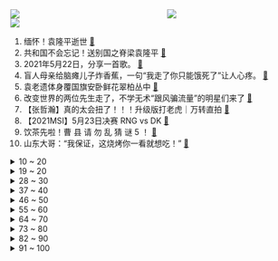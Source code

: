 <div >
	<a style="float:left;width:55%;" href = "https://github.com/anuraghazra/github-readme-stats">
	 <img src = "https://github-readme-stats.vercel.app/api?username=iuuuuuaena&theme=buefy&show_icons=true"/>
	</a>
	<a  style="float:right;width:45%" href = "https://github.com/anuraghazra/github-readme-stats">
	 <img  src="https://github-readme-stats.vercel.app/api/top-langs/?username=anuraghazra&layout=compact"/>
	</a>
	</div>

[![](https://img.shields.io/badge/jxd-@jxdgogogo.xyz-yellowgreen.svg)](https://www.jxdgogogo.xyz)<br>
1. 缅怀！袁隆平逝世 [:link:](//www.bilibili.com/video/BV1oK4y1A7Cd) <br>
2. 共和国不会忘记！送别国之脊梁袁隆平 [:link:](//www.bilibili.com/video/BV1Vv411L7ab) <br>
3. 2021年5月22日，分享一首歌。 [:link:](//www.bilibili.com/video/BV1pN411Z7ha) <br>
4. 盲人母亲给脑瘫儿子炸香蕉，一句“我走了你只能饿死了”让人心疼。 [:link:](//www.bilibili.com/video/BV1Mo4y117B2) <br>
5. 袁老遗体身覆国旗安卧鲜花翠柏丛中 [:link:](//www.bilibili.com/video/BV1vo4y117oK) <br>
6. 改变世界的两位先生走了，不学无术“跟风骗流量”的明星们来了 [:link:](//www.bilibili.com/video/BV1xB4y1F7nY) <br>
7. 【张哲瀚】真的太会扭了！！！升级版打老虎｜万转直拍 [:link:](//www.bilibili.com/video/BV1V54y1V7wC) <br>
8. 【2021MSI】5月23日决赛 RNG vs DK [:link:](//www.bilibili.com/video/BV1c54y1V71J) <br>
9. 饮茶先啦！曹 县 请 勿 乱 猜 谜 5 ！ [:link:](//www.bilibili.com/video/BV1gU4y1L7JJ) <br>
10. 山东大哥：“我保证，这烧烤你一看就想吃！” [:link:](//www.bilibili.com/video/BV1pB4y1F7o9) <br>
<details>
<summary>10 ~ 20</summary>

11. 中国当世“医神”，今天走了 [:link:](//www.bilibili.com/video/BV1BK4y197av) <br>
12. 再不科普，袁隆平的贡献就被黑的…只剩一篇论文了 [:link:](//www.bilibili.com/video/BV15q4y1j7Yu) <br>
13. 用27万条指令爆肝的《稻香》！【全新特效8.0】【红石音乐】 [:link:](//www.bilibili.com/video/BV1Yb4y1o7Bv) <br>
14. 史上最骚魔法师！(第二集) [:link:](//www.bilibili.com/video/BV1jo4y117Vf) <br>
15. 大结局！我们现在的幸福生活就是它的续集！9.3高燃民国历史剧《觉醒年代》P12 [:link:](//www.bilibili.com/video/BV1af4y1Y7ax) <br>
16. 【神兵小将】东方大小姐和南宫大少爷的反派生涯2.0 [:link:](//www.bilibili.com/video/BV1Uy4y1W71k) <br>
17. 【新闻联播】50秒报道袁隆平逝世，珍贵画面曝光 [:link:](//www.bilibili.com/video/BV1F44y1r7cq) <br>
18. 男子在日本租了个女朋友，结果... [:link:](//www.bilibili.com/video/BV145411u7hK) <br>
19. 【方舟剧场】你的每个样子，我都喜欢！ [:link:](//www.bilibili.com/video/BV17V411j7aE) <br>
</details>
<details>
<summary>19 ~ 20</summary>

20. 挑战整整24小时呆在白房间里面！我的意志力都被消磨没有了！ [:link:](//www.bilibili.com/video/BV1sf4y1Y7zh) <br>
21. 【STN快报第五季39】EPIC和苹果再打下去，同行的脸都丢光了 [:link:](//www.bilibili.com/video/BV1hA411g7JG) <br>
22. 吃饭了 [:link:](//www.bilibili.com/video/BV1Yo4y1m7dt) <br>
23. 被人砸坏了脑袋，46岁大哥出门被骂像“丧尸”：那我也得出来挣钱 [:link:](//www.bilibili.com/video/BV1ih411Y7KD) <br>
24. 【医学博士】为什么你最招蚊子？｜如何有效灭蚊？ [:link:](//www.bilibili.com/video/BV1GV411j74i) <br>
25. 《可露希尔的秘密档案》03话：可露希尔的罗德岛导览！ [:link:](//www.bilibili.com/video/BV15q4y1E7tE) <br>
26. 海边泳装自驾游！？ [:link:](//www.bilibili.com/video/BV1A84y1F77A) <br>
27. 史 上 最 强 告 白 ！！ [:link:](//www.bilibili.com/video/BV1fK4y197V4) <br>
28. 全网首发！恐怖游戏《番茄先生》全结局收录！ [:link:](//www.bilibili.com/video/BV1x64y1y7Ei) <br>
</details>
<details>
<summary>28 ~ 30</summary>

29. 我 们 分 手 了 [:link:](//www.bilibili.com/video/BV1JU4y1L72M) <br>
30. 全程高能、泪腺爆棚、我等它的第二季！开年口碑最炸《窥探》大结局 [:link:](//www.bilibili.com/video/BV1XQ4y1R7Wg) <br>
31. 我就是做这玩意累趴的！！！！ [:link:](//www.bilibili.com/video/BV1LQ4y1R72Q) <br>
32. 写爽文年入上亿?揭露网文作家生存现状丨行业众生相 [:link:](//www.bilibili.com/video/BV1Jh411v7Qr) <br>
33. 外卖100块的烤牛油竟吃不饱？小伙一气之下网购两斤一次吃到爽 [:link:](//www.bilibili.com/video/BV1zf4y1Y7CH) <br>
34. 【光谱行动·全网首杀30级合约】过载模式终将如你所愿！ [:link:](//www.bilibili.com/video/BV1R64y1d7zL) <br>
35. 《原神》优菈手书「骄傲的荣光」 [:link:](//www.bilibili.com/video/BV1e5411u7QD) <br>
36. 缉毒警的生死瞬间 [:link:](//www.bilibili.com/video/BV1564y1y7Bp) <br>
37. 离 谱 的 光 谱 运 动 会 [:link:](//www.bilibili.com/video/BV1Mv411L71u) <br>
</details>
<details>
<summary>37 ~ 40</summary>

38. 【半佛】印度人民缺氧，印度官员捞钱 [:link:](//www.bilibili.com/video/BV1pN411Z7zz) <br>
39. 默哀！5月22日13时07分，袁隆平院士逝世，享年91岁！ [:link:](//www.bilibili.com/video/BV1u84y1F7bM) <br>
40. 袁隆平生前给青少年的寄语！重温，铭记！ [:link:](//www.bilibili.com/video/BV1z64y1d7rY) <br>
41. 整整花了一夜时间，搭造一幅袁爷爷的画像，永远缅怀。 [:link:](//www.bilibili.com/video/BV1k64y1d7CZ) <br>
42. 稻香 [:link:](//www.bilibili.com/video/BV14V411j7Es) <br>
43. 这盛世弥漫着您的《稻香》 [:link:](//www.bilibili.com/video/BV1f5411u7cF) <br>
44. 日食记翻车18次的巧克力，比丝滑无人能超越我。 [:link:](//www.bilibili.com/video/BV1kB4y1F7fL) <br>
45. 非常凶猛的雀尾螳螂虾，攻击速度堪比子弹，出锅后都有点不敢下嘴 [:link:](//www.bilibili.com/video/BV1c44y1r7JZ) <br>
46. 【半舫】浮雕笔是什么好东西？真有这么立体吗？ [:link:](//www.bilibili.com/video/BV1uq4y1E7vr) <br>
</details>
<details>
<summary>46 ~ 50</summary>

47. 普通人在家减肚子，变化有多离谱？【附操作】 [:link:](//www.bilibili.com/video/BV1TK4y1V7Wu) <br>
48. 高考应援原创曲  《不负韶光》（Hanser&Q酱 ） [:link:](//www.bilibili.com/video/BV1ZB4y1F7xK) <br>
49. 女装！喜提百万粉丝 [:link:](//www.bilibili.com/video/BV1tV411j7h5) <br>
50. 天津男子针对袁隆平逝世发表侮辱性言论 已被警方采取刑事强制措施 [:link:](//www.bilibili.com/video/BV1dv41157rP) <br>
51. 【卢克文工作室】卖菜生意都要抢？中国快速崛起沾染西方恶疾，反垄断背后大有深意 [:link:](//www.bilibili.com/video/BV17v411V7Yq) <br>
52. [全英中字]美国外刊把袁爷爷写成叶爷爷后 我去纠错了 [:link:](//www.bilibili.com/video/BV1Ho4y117W4) <br>
53. 书没白读！我是全村第一个画出祝融真身的人 [:link:](//www.bilibili.com/video/BV165411u7EB) <br>
54. 这桥......有点离谱！ [:link:](//www.bilibili.com/video/BV1V44y1r7M8) <br>
55. 动画也有版本更新！为您细品这十年来日本动画的版本改动和变迁 [:link:](//www.bilibili.com/video/BV1oB4y1F7tc) <br>
</details>
<details>
<summary>55 ~ 60</summary>

56. 我最后的遮羞布…被万人扯没了！ [:link:](//www.bilibili.com/video/BV1CV411j7fz) <br>
57. 导演：让他来演个杀人犯，他直接把自己演进了今日说法！ [:link:](//www.bilibili.com/video/BV1v5411u7hy) <br>
58. 睡懒觉这么美好，你俩为何会这么暴躁 [:link:](//www.bilibili.com/video/BV15q4y1j7Py) <br>
59. 火柴人 VS 我的世界系列 第二十三集 泰坦劫掠兽 [:link:](//www.bilibili.com/video/BV1ef4y1Y7C3) <br>
60. 回到家后人都傻了！ [:link:](//www.bilibili.com/video/BV1bB4y1F7cj) <br>
61. 我长成这样，都不知道自己哪里吸引人 [:link:](//www.bilibili.com/video/BV1o64y1C7jv) <br>
62. 【小林未郁&KOKIA&袁娅维】光与暗的末日前奏！《机动战姬：聚变》三大阵营推广曲首发 [:link:](//www.bilibili.com/video/BV13f4y1h79P) <br>
63. ⚡山 东 菏 泽 曹 县⚡ [:link:](//www.bilibili.com/video/BV1u84y1F7mL) <br>
64. “兄弟，再挺会儿啊……兄弟，兄弟……” [:link:](//www.bilibili.com/video/BV1WA411g7Ub) <br>
</details>
<details>
<summary>64 ~ 70</summary>

65. 【黑胶】林俊杰《杀手》超级王炸神曲！很难超越了吧！ [:link:](//www.bilibili.com/video/BV1Fo4y117qR) <br>
66. 经典美剧《行尸走肉》1-10季全部剧情合集，来来来，我看哪位大神能一口气看完 [:link:](//www.bilibili.com/video/BV1KN411Z7FU) <br>
67. 【原神】钟离：以普遍理性而论，你好像有个大病 [:link:](//www.bilibili.com/video/BV1c44y1r7PB) <br>
68. 农神走好！袁隆平的伟大何止杂交稻 [:link:](//www.bilibili.com/video/BV1Qh411v7FN) <br>
69. 袁老，一路走好！ [:link:](//www.bilibili.com/video/BV1vB4y1F7po) <br>
70. 畸形猫妈奶12只小猫：带我走吧，奶不动了 ！ [:link:](//www.bilibili.com/video/BV1cK4y1P7yH) <br>
71. 第一次去英国的网吧, 直接包全场, 爽翻了!! [:link:](//www.bilibili.com/video/BV1HK4y1G7tY) <br>
72. 行李箱竟然是毒品做的？ [:link:](//www.bilibili.com/video/BV1eK4y1G73F) <br>
73. 在英国一个人去撸串 怎么那么尴尬.... [:link:](//www.bilibili.com/video/BV1py4y1W7mN) <br>
</details>
<details>
<summary>73 ~ 80</summary>

74. “所以破镜难重圆，只能和好，不能如初” [:link:](//www.bilibili.com/video/BV1mb4y1f72L) <br>
75. 侮辱功勋院士的人，能枪毙他吗？ [:link:](//www.bilibili.com/video/BV19A411G7yi) <br>
76. 【刘谦魔术课】夏天到了，你一定用的上这一招！ [:link:](//www.bilibili.com/video/BV1344y1r7Ew) <br>
77. 消化一下：改变中国的邻家爷爷，您走好！ [:link:](//www.bilibili.com/video/BV1eb4y1o7pg) <br>
78. 【才浅手工】商场娃娃机太坑了？纯手工改造一台机甲猫球娃娃机，在家也能天天玩 [:link:](//www.bilibili.com/video/BV1GV411j7Ac) <br>
79. 【INTO1】5.21薇娅狂欢节 全开麦成团首秀《少年的模样+INTO1》舞台！炸裂全场！ [:link:](//www.bilibili.com/video/BV17f4y1Y7En) <br>
80. 多年前，袁隆平做过一个梦… [:link:](//www.bilibili.com/video/BV15U4y1b7fT) <br>
81. 防晒要涂一个硬币才有用？教你最有效的防晒方法！【老爸评测】 [:link:](//www.bilibili.com/video/BV15v411L7km) <br>
82. 超浪漫短片：我会一直和你在一起！油管4000万播放的超人气漫画家来虐狗了！ [:link:](//www.bilibili.com/video/BV1DK4y197pU) <br>
</details>
<details>
<summary>82 ~ 90</summary>

83. 【不要笑挑战】不要在吃饭的时候打开！哈啊哈哈哈哈哈 [:link:](//www.bilibili.com/video/BV1eh411v7qs) <br>
84. 消化一下：“防疫优等生”台湾省，这就破防了？ [:link:](//www.bilibili.com/video/BV1ty4y1g7qA) <br>
85. 减肥慎入！上海最强红烧肉？【凭啥这么贵ep24-福1015】 [:link:](//www.bilibili.com/video/BV1664y1d7ph) <br>
86. 拿奖拿到手软，影史最强神剧！无数影迷心中的NO.1《绝命毒师》第一季大结局4-7 [:link:](//www.bilibili.com/video/BV15V41177SH) <br>
87. 优雅小球为你表演柴可夫斯基《花之圆舞曲》 [:link:](//www.bilibili.com/video/BV1xB4y1F7oF) <br>
88. 只要看脸就知道是中国人！标准的中式帅哥给我火起来！！ [:link:](//www.bilibili.com/video/BV1EK4y1G7be) <br>
89. RNG远古龙斩杀失败解密：血量到斩杀线却没有击杀！bug还是机制？ [:link:](//www.bilibili.com/video/BV12y4y1W7HA) <br>
90. 【明日方舟】二周年干员卫星盘点，YJ疯狂填坑的一年 [:link:](//www.bilibili.com/video/BV1pK4y1G79K) <br>
91. 【老邪吐槽】《长歌行》大结局：这不得获奖？ [:link:](//www.bilibili.com/video/BV1Sb4y1f7tf) <br>
</details>
<details>
<summary>91 ~ 100</summary>

92. 这打仗呢！灭霸干嘛来了？！ [:link:](//www.bilibili.com/video/BV1r5411u7n9) <br>
93. 中科院博士中二图鉴 [:link:](//www.bilibili.com/video/BV1DQ4y1o7zR) <br>
94. 【史诗科幻巨制】两面包夹芝士 [:link:](//www.bilibili.com/video/BV1wv411L747) <br>
95. 5分钟让你讨厌王者荣耀 [:link:](//www.bilibili.com/video/BV1PK4y1R7Dt) <br>
96. 【小仙若】你的夏日好身材！Rollin [:link:](//www.bilibili.com/video/BV1H54y1L7Wo) <br>
97. 影子画中画，聊以此作，向两位国士缅怀 [:link:](//www.bilibili.com/video/BV1a54y1L7X5) <br>
98. 汪      苏      泷    【完整版】 [:link:](//www.bilibili.com/video/BV1PK4y1R7yw) <br>
99. 华农兄弟：听说兄弟家的猪下了好多崽，还种了好多李子，过去尝一下 [:link:](//www.bilibili.com/video/BV1pA411g7qT) <br>
100. 袁隆平秘书辟谣：袁隆平目前在医院，网传逝世是假消息 [:link:](//www.bilibili.com/video/BV1k64y1d7xi) <br>
</details>
